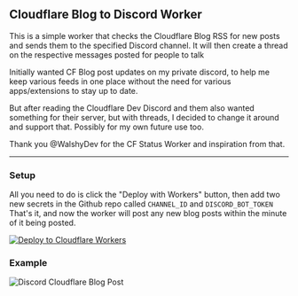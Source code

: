 ## Cloudflare Blog to Discord Worker
This is a simple worker that checks the Cloudflare Blog RSS for new posts and sends them to the specified Discord channel.
It will then create a thread on the respective messages posted for people to talk

Initially wanted CF Blog post updates on my private discord, to help me keep various feeds in one place without the need for various apps/extensions to stay up to date.

But after reading the Cloudflare Dev Discord and them also wanted something for their server, but with threads, I decided to change it around and support that. Possibly for my own future use too.

Thank you @WalshyDev for the CF Status Worker and inspiration from that.

---
### Setup
All you need to do is click the "Deploy with Workers" button, then add two new secrets in the Github repo called `CHANNEL_ID` and `DISCORD_BOT_TOKEN`\
That's it, and now the worker will post any new blog posts within the minute of it being posted.

[![Deploy to Cloudflare Workers](https://deploy.workers.cloudflare.com/button)](https://deploy.workers.cloudflare.com/?url=https://github.com/PhaxeNor/cf-blog-discord-worker)

### Example
![Discord Cloudflare Blog Post](https://user-images.githubusercontent.com/323222/136501524-6411edf0-5eac-4ae7-b3aa-405735f6f19e.png)
